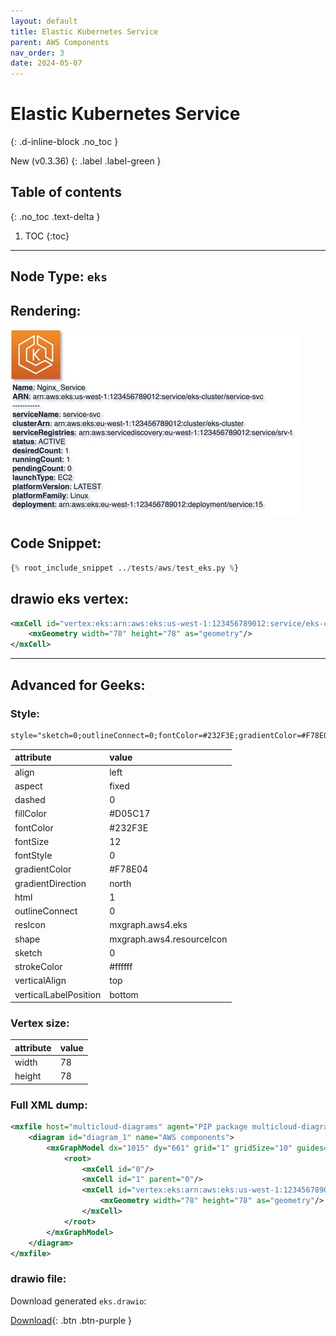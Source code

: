 ```yaml
---
layout: default
title: Elastic Kubernetes Service
parent: AWS Components
nav_order: 3
date: 2024-05-07
---
```


# Elastic Kubernetes Service
{: .d-inline-block .no_toc }

New (v0.3.36)
{: .label .label-green }

## Table of contents
{: .no_toc .text-delta }

1. TOC
{:toc}

---


## Node Type: ``eks``

## Rendering:

![lambda](output/jpg/eks.jpg)

## Code Snippet:

```python
{% root_include_snippet ../tests/aws/test_eks.py %}
```

## drawio eks vertex:

```xml
<mxCell id="vertex:eks:arn:aws:eks:us-west-1:123456789012:service/eks-cluster/service-svc" parent="1" vertex="1">
    <mxGeometry width="78" height="78" as="geometry"/>
</mxCell>
```
---

## Advanced for Geeks:

### Style:
```html
style="sketch=0;outlineConnect=0;fontColor=#232F3E;gradientColor=#F78E04;gradientDirection=north;fillColor=#D05C17;strokeColor=#ffffff;dashed=0;verticalLabelPosition=bottom;verticalAlign=top;align=left;html=1;fontSize=12;fontStyle=0;aspect=fixed;shape=mxgraph.aws4.resourceIcon;resIcon=mxgraph.aws4.eks;"
```

| attribute | value |
|:----------|:------|
|align| left |
|aspect| fixed |
|dashed| 0 |
|fillColor| #D05C17 |
|fontColor| #232F3E |
|fontSize| 12 |
|fontStyle| 0 |
|gradientColor| #F78E04 |
|gradientDirection| north |
|html| 1 |
|outlineConnect| 0 |
|resIcon| mxgraph.aws4.eks |
|shape| mxgraph.aws4.resourceIcon |
|sketch| 0 |
|strokeColor| #ffffff |
|verticalAlign| top |
|verticalLabelPosition| bottom |

### Vertex size:

| attribute | value |
|:---------|:-----------|
| width    | 78  |
| height   |78|

### Full XML dump:
```xml
<mxfile host="multicloud-diagrams" agent="PIP package multicloud-diagrams. Generate resources in draw.io compatible format for Cloud infrastructure. Copyrights @ Roman Tsypuk 2023. MIT license." type="MultiCloud">
    <diagram id="diagram_1" name="AWS components">
        <mxGraphModel dx="1015" dy="661" grid="1" gridSize="10" guides="1" tooltips="1" connect="1" arrows="1" fold="1" page="1" pageScale="1" pageWidth="850" pageHeight="1100" math="0" shadow="1">
            <root>
                <mxCell id="0"/>
                <mxCell id="1" parent="0"/>
                <mxCell id="vertex:eks:arn:aws:eks:us-west-1:123456789012:service/eks-cluster/service-svc" value="&lt;b&gt;Name&lt;/b&gt;: Nginx_Service&lt;BR&gt;&lt;b&gt;ARN&lt;/b&gt;: arn:aws:eks:us-west-1:123456789012:service/eks-cluster/service-svc&lt;BR&gt;-----------&lt;BR&gt;&lt;b&gt;serviceName&lt;/b&gt;: service-svc&lt;BR&gt;&lt;b&gt;clusterArn&lt;/b&gt;: arn:aws:eks:eu-west-1:123456789012:cluster/eks-cluster&lt;BR&gt;&lt;b&gt;serviceRegistries&lt;/b&gt;: arn:aws:servicediscovery:eu-west-1:123456789012:service/srv-t&lt;BR&gt;&lt;b&gt;status&lt;/b&gt;: ACTIVE&lt;BR&gt;&lt;b&gt;desiredCount&lt;/b&gt;: 1&lt;BR&gt;&lt;b&gt;runningCount&lt;/b&gt;: 1&lt;BR&gt;&lt;b&gt;pendingCount&lt;/b&gt;: 0&lt;BR&gt;&lt;b&gt;launchType&lt;/b&gt;: EC2&lt;BR&gt;&lt;b&gt;platformVersion&lt;/b&gt;: LATEST&lt;BR&gt;&lt;b&gt;platformFamily&lt;/b&gt;: Linux&lt;BR&gt;&lt;b&gt;deployment&lt;/b&gt;: arn:aws:eks:eu-west-1:123456789012:deployment/service:15" style="sketch=0;outlineConnect=0;fontColor=#232F3E;gradientColor=#F78E04;gradientDirection=north;fillColor=#D05C17;strokeColor=#ffffff;dashed=0;verticalLabelPosition=bottom;verticalAlign=top;align=left;html=1;fontSize=12;fontStyle=0;aspect=fixed;shape=mxgraph.aws4.resourceIcon;resIcon=mxgraph.aws4.eks;" parent="1" vertex="1">
                    <mxGeometry width="78" height="78" as="geometry"/>
                </mxCell>
            </root>
        </mxGraphModel>
    </diagram>
</mxfile>
```

### drawio file:

Download generated ``eks.drawio``:

[Download](output/drawio/eks.drawio){: .btn .btn-purple }